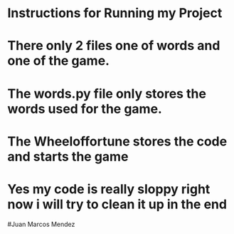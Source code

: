 # Instructions for Running my Project

# There only 2 files one of words and one of the game.
# The words.py file only stores the words used for the game.
# The Wheeloffortune stores the code and starts the game
# Yes my code is really sloppy right now i will try to clean it up in the end


#Juan Marcos Mendez